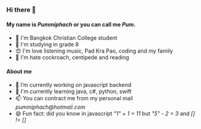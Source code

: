 ### Hi there 👋
#### My name is _Pummiphach_ or you can call me _Pum_.
- 🏫 I'm Bangkok Christian College student
- 📖 I'm studying in grade 8
- 😍 I'm love listening music, Pad Kra Pao, coding and my family
- 🤮 I'm hate cockroach, centipede and reading

#### About me
- 🔭 I’m currently working on javascript backend
- 🤔 I'm currently learning java, c#, python, swift
- 📫 You can contract me from my personal mail _pummiphach@hotmail.com_
- 😄 Fun fact: did you know in javascript _"1" + 1 = 11_ but _"5" - 2 = 3_ and _[] != []_

